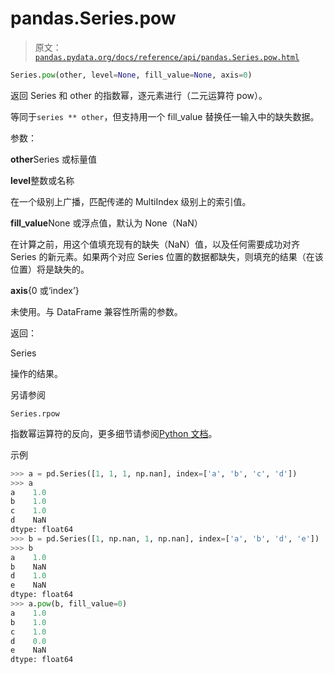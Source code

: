 # pandas.Series.pow

> 原文：[`pandas.pydata.org/docs/reference/api/pandas.Series.pow.html`](https://pandas.pydata.org/docs/reference/api/pandas.Series.pow.html)

```py
Series.pow(other, level=None, fill_value=None, axis=0)
```

返回 Series 和 other 的指数幂，逐元素进行（二元运算符 pow）。

等同于`series ** other`，但支持用一个 fill_value 替换任一输入中的缺失数据。

参数：

**other**Series 或标量值

**level**整数或名称

在一个级别上广播，匹配传递的 MultiIndex 级别上的索引值。

**fill_value**None 或浮点值，默认为 None（NaN）

在计算之前，用这个值填充现有的缺失（NaN）值，以及任何需要成功对齐 Series 的新元素。如果两个对应 Series 位置的数据都缺失，则填充的结果（在该位置）将是缺失的。

**axis**{0 或‘index’}

未使用。与 DataFrame 兼容性所需的参数。

返回：

Series

操作的结果。

另请参阅

`Series.rpow`

指数幂运算符的反向，更多细节请参阅[Python 文档](https://docs.python.org/3/reference/datamodel.html#emulating-numeric-types)。

示例

```py
>>> a = pd.Series([1, 1, 1, np.nan], index=['a', 'b', 'c', 'd'])
>>> a
a    1.0
b    1.0
c    1.0
d    NaN
dtype: float64
>>> b = pd.Series([1, np.nan, 1, np.nan], index=['a', 'b', 'd', 'e'])
>>> b
a    1.0
b    NaN
d    1.0
e    NaN
dtype: float64
>>> a.pow(b, fill_value=0)
a    1.0
b    1.0
c    1.0
d    0.0
e    NaN
dtype: float64 
```

